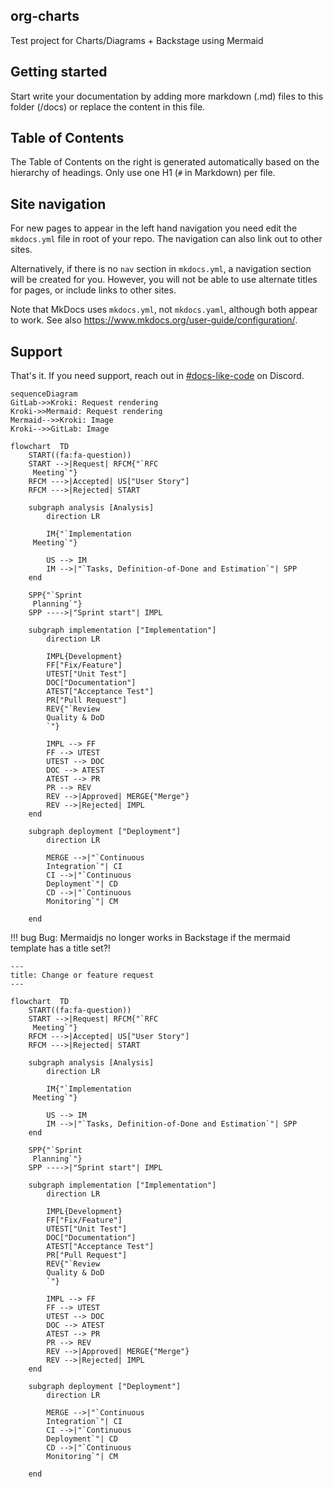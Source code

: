 ## org-charts

Test project for Charts/Diagrams + Backstage using Mermaid

## Getting started

Start write your documentation by adding more markdown (.md) files to this folder (/docs) or replace the content in this file.

## Table of Contents

The Table of Contents on the right is generated automatically based on the hierarchy
of headings. Only use one H1 (`#` in Markdown) per file.

## Site navigation

For new pages to appear in the left hand navigation you need edit the `mkdocs.yml`
file in root of your repo. The navigation can also link out to other sites.

Alternatively, if there is no `nav` section in `mkdocs.yml`, a navigation section
will be created for you. However, you will not be able to use alternate titles for
pages, or include links to other sites.

Note that MkDocs uses `mkdocs.yml`, not `mkdocs.yaml`, although both appear to work.
See also <https://www.mkdocs.org/user-guide/configuration/>.

## Support

That's it. If you need support, reach out in [#docs-like-code](https://discord.com/channels/687207715902193673/714754240933003266) on Discord.


```mermaid
sequenceDiagram
GitLab->>Kroki: Request rendering
Kroki->>Mermaid: Request rendering
Mermaid-->>Kroki: Image
Kroki-->>GitLab: Image
```


```mermaid
flowchart  TD
    START((fa:fa-question))
    START -->|Request| RFCM{"`RFC
     Meeting`"}
    RFCM --->|Accepted| US["User Story"]
    RFCM --->|Rejected| START

    subgraph analysis [Analysis]
        direction LR

        IM{"`Implementation
     Meeting`"}

        US --> IM
        IM -->|"`Tasks, Definition-of-Done and Estimation`"| SPP
    end

    SPP{"`Sprint
     Planning`"}
    SPP ---->|"Sprint start"| IMPL

    subgraph implementation ["Implementation"]
        direction LR

        IMPL{Development}
        FF["Fix/Feature"]
        UTEST["Unit Test"]
        DOC["Documentation"]
        ATEST["Acceptance Test"]
        PR["Pull Request"]
        REV{"`Review
        Quality & DoD
        `"}

        IMPL --> FF
        FF --> UTEST
        UTEST --> DOC
        DOC --> ATEST
        ATEST --> PR
        PR --> REV
        REV -->|Approved| MERGE{"Merge"}
        REV -->|Rejected| IMPL
    end

    subgraph deployment ["Deployment"]
        direction LR

        MERGE -->|"`Continuous
        Integration`"| CI
        CI -->|"`Continuous
        Deployment`"| CD
        CD -->|"`Continuous
        Monitoring`"| CM

    end

```

<!-- prettier-ignore -->
!!! bug
Bug: Mermaidjs no longer works in Backstage if the mermaid template has a title set?!


```mermaid
---
title: Change or feature request
---

flowchart  TD
    START((fa:fa-question))
    START -->|Request| RFCM{"`RFC
     Meeting`"}
    RFCM --->|Accepted| US["User Story"]
    RFCM --->|Rejected| START

    subgraph analysis [Analysis]
        direction LR

        IM{"`Implementation
     Meeting`"}

        US --> IM
        IM -->|"`Tasks, Definition-of-Done and Estimation`"| SPP
    end

    SPP{"`Sprint
     Planning`"}
    SPP ---->|"Sprint start"| IMPL

    subgraph implementation ["Implementation"]
        direction LR

        IMPL{Development}
        FF["Fix/Feature"]
        UTEST["Unit Test"]
        DOC["Documentation"]
        ATEST["Acceptance Test"]
        PR["Pull Request"]
        REV{"`Review
        Quality & DoD
        `"}

        IMPL --> FF
        FF --> UTEST
        UTEST --> DOC
        DOC --> ATEST
        ATEST --> PR
        PR --> REV
        REV -->|Approved| MERGE{"Merge"}
        REV -->|Rejected| IMPL
    end

    subgraph deployment ["Deployment"]
        direction LR

        MERGE -->|"`Continuous
        Integration`"| CI
        CI -->|"`Continuous
        Deployment`"| CD
        CD -->|"`Continuous
        Monitoring`"| CM

    end
```